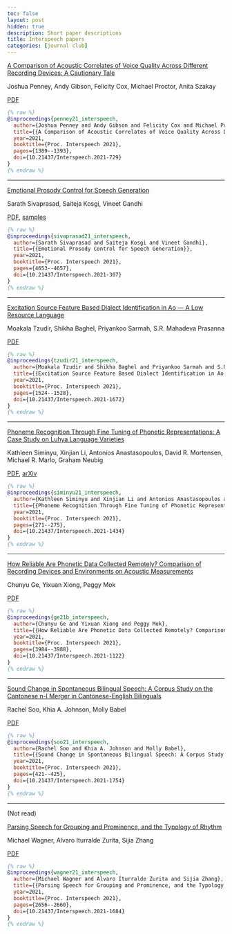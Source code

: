 ```yaml
---
toc: false
layout: post
hidden: true
description: Short paper descriptions
title: Interspeech papers
categories: [journal club]
---
```


[A Comparison of Acoustic Correlates of Voice Quality Across Different Recording Devices: A Cautionary Tale](https://www.isca-speech.org/archive/interspeech_2021/penney21_interspeech.html)

Joshua Penney, Andy Gibson, Felicity Cox, Michael Proctor, Anita Szakay

[PDF](https://www.isca-speech.org/archive/pdfs/interspeech_2021/penney21_interspeech.pdf)

```bibtex
{% raw %}
@inproceedings{penney21_interspeech,
  author={Joshua Penney and Andy Gibson and Felicity Cox and Michael Proctor and Anita Szakay},
  title={{A Comparison of Acoustic Correlates of Voice Quality Across Different Recording Devices: A Cautionary Tale}},
  year=2021,
  booktitle={Proc. Interspeech 2021},
  pages={1389--1393},
  doi={10.21437/Interspeech.2021-729}
}
{% endraw %}
```

---

[Emotional Prosody Control for Speech Generation](https://www.isca-speech.org/archive/interspeech_2021/sivaprasad21_interspeech.html)

Sarath Sivaprasad, Saiteja Kosgi, Vineet Gandhi

[PDF](https://www.isca-speech.org/archive/pdfs/interspeech_2021/sivaprasad21_interspeech.pdf),
[samples](https://researchweb.iiit.ac.in/~sarath.s/emotts/)

```bibtex
{% raw %}
@inproceedings{sivaprasad21_interspeech,
  author={Sarath Sivaprasad and Saiteja Kosgi and Vineet Gandhi},
  title={{Emotional Prosody Control for Speech Generation}},
  year=2021,
  booktitle={Proc. Interspeech 2021},
  pages={4653--4657},
  doi={10.21437/Interspeech.2021-307}
}
{% endraw %}
```

---

[Excitation Source Feature Based Dialect Identification in Ao — A Low Resource Language](https://www.isca-speech.org/archive/interspeech_2021/tzudir21_interspeech.html)

Moakala Tzudir, Shikha Baghel, Priyankoo Sarmah, S.R. Mahadeva Prasanna

[PDF](https://www.isca-speech.org/archive/pdfs/interspeech_2021/tzudir21_interspeech.pdf)

```bibtex
{% raw %}
@inproceedings{tzudir21_interspeech,
  author={Moakala Tzudir and Shikha Baghel and Priyankoo Sarmah and S.R. Mahadeva Prasanna},
  title={{Excitation Source Feature Based Dialect Identification in Ao — A Low Resource Language}},
  year=2021,
  booktitle={Proc. Interspeech 2021},
  pages={1524--1528},
  doi={10.21437/Interspeech.2021-1672}
}
{% endraw %}
```

---

[Phoneme Recognition Through Fine Tuning of Phonetic Representations: A Case Study on Luhya Language Varieties](https://www.isca-speech.org/archive/interspeech_2021/siminyu21_interspeech.html)

Kathleen Siminyu, Xinjian Li, Antonios Anastasopoulos, David R. Mortensen, Michael R. Marlo, Graham Neubig

[PDF](https://www.isca-speech.org/archive/pdfs/interspeech_2021/siminyu21_interspeech.pdf),
[arXiv](https://arxiv.org/abs/2104.01624)

```bibtex
{% raw %}
@inproceedings{siminyu21_interspeech,
  author={Kathleen Siminyu and Xinjian Li and Antonios Anastasopoulos and David R. Mortensen and Michael R. Marlo and Graham Neubig},
  title={{Phoneme Recognition Through Fine Tuning of Phonetic Representations: A Case Study on Luhya Language Varieties}},
  year=2021,
  booktitle={Proc. Interspeech 2021},
  pages={271--275},
  doi={10.21437/Interspeech.2021-1434}
}
{% endraw %}
```

---

[How Reliable Are Phonetic Data Collected Remotely? Comparison of Recording Devices and Environments on Acoustic Measurements](https://www.isca-speech.org/archive/interspeech_2021/sivaprasad21_interspeech.html)

Chunyu Ge, Yixuan Xiong, Peggy Mok

[PDF](https://www.isca-speech.org/archive/pdfs/interspeech_2021/ge21b_interspeech.pdf)

```bibtex
{% raw %}
@inproceedings{ge21b_interspeech,
  author={Chunyu Ge and Yixuan Xiong and Peggy Mok},
  title={{How Reliable Are Phonetic Data Collected Remotely? Comparison of Recording Devices and Environments on Acoustic Measurements}},
  year=2021,
  booktitle={Proc. Interspeech 2021},
  pages={3984--3988},
  doi={10.21437/Interspeech.2021-1122}
}
{% endraw %}
```

---

[Sound Change in Spontaneous Bilingual Speech: A Corpus Study on the Cantonese n-l Merger in Cantonese-English Bilinguals](https://www.isca-speech.org/archive/interspeech_2021/soo21_interspeech.html)

Rachel Soo, Khia A. Johnson, Molly Babel

[PDF](https://www.isca-speech.org/archive/pdfs/interspeech_2021/soo21_interspeech.pdf)

```bibtex
{% raw %}
@inproceedings{soo21_interspeech,
  author={Rachel Soo and Khia A. Johnson and Molly Babel},
  title={{Sound Change in Spontaneous Bilingual Speech: A Corpus Study on the Cantonese n-l Merger in Cantonese-English Bilinguals}},
  year=2021,
  booktitle={Proc. Interspeech 2021},
  pages={421--425},
  doi={10.21437/Interspeech.2021-1754}
}
{% endraw %}
```

---

(Not read)

[Parsing Speech for Grouping and Prominence, and the Typology of Rhythm](https://www.isca-speech.org/archive/interspeech_2021/wagner21_interspeech.html)

Michael Wagner, Alvaro Iturralde Zurita, Sijia Zhang

[PDF](https://www.isca-speech.org/archive/pdfs/interspeech_2021/wagner21_interspeech.pdf)

```bibtex
{% raw %}
@inproceedings{wagner21_interspeech,
  author={Michael Wagner and Alvaro Iturralde Zurita and Sijia Zhang},
  title={{Parsing Speech for Grouping and Prominence, and the Typology of Rhythm}},
  year=2021,
  booktitle={Proc. Interspeech 2021},
  pages={2656--2660},
  doi={10.21437/Interspeech.2021-1684}
}
{% endraw %}
```
